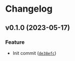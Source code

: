 # Changelog

<!--next-version-placeholder-->

## v0.1.0 (2023-05-17)
### Feature
* Init commit ([`de38efc`](https://github.com/derekmiddlemiss/SuperAdd2/commit/de38efc2cb7063b2d5cb0ed9fbc66d20c8b411e5))
